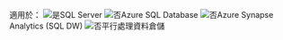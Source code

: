 <Token>適用於：  ![是](media/yes.png)SQL Server ![否](media/no.png)Azure SQL Database ![否](media/no.png)Azure Synapse Analytics (SQL DW) ![否](media/no.png)平行處理資料倉儲 </Token>

